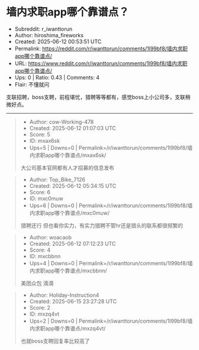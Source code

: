 # 墙内求职app哪个靠谱点？

- Subreddit: r_iwanttorun
- Author: hiroshima_fireworks
- Created: 2025-06-12 00:53:51 UTC
- Permalink: https://reddit.com/r/iwanttorun/comments/1l99bf8/墙内求职app哪个靠谱点/
- URL: https://www.reddit.com/r/iwanttorun/comments/1l99bf8/墙内求职app哪个靠谱点/
- Ups: 0 | Ratio: 0.43 | Comments: 4
- Flair: 不懂就问


支联招聘，boss支聘，前程堪忧，猎聘等等都有，感觉boss上小公司多，支联稍微好点。


---

> - Author: cow-Working-478
> - Created: 2025-06-12 01:07:03 UTC
> - Score: 5
> - ID: mxax6sk
> - Ups=5 | Downs=0 | Permalink=/r/iwanttorun/comments/1l99bf8/墙内求职app哪个靠谱点/mxax6sk/
>
> 大公司基本官网都有人才招募的信息发布

> - Author: Top_Bike_7126
> - Created: 2025-06-12 05:34:15 UTC
> - Score: 6
> - ID: mxc0muw
> - Ups=6 | Downs=0 | Permalink=/r/iwanttorun/comments/1l99bf8/墙内求职app哪个靠谱点/mxc0muw/
>
> 猎聘还行 但也看你实力，有实力猎聘不管hr还是猎头的联系都很频繁的

> - Author: woacaob
> - Created: 2025-06-12 07:12:23 UTC
> - Score: 4
> - ID: mxcbbnn
> - Ups=4 | Downs=0 | Permalink=/r/iwanttorun/comments/1l99bf8/墙内求职app哪个靠谱点/mxcbbnn/
>
> 美团众包 滴滴

> - Author: Holiday-Instruction4
> - Created: 2025-06-15 23:27:28 UTC
> - Score: 2
> - ID: mxzq4vt
> - Ups=2 | Downs=0 | Permalink=/r/iwanttorun/comments/1l99bf8/墙内求职app哪个靠谱点/mxzq4vt/
>
> 也就boss支聘回复率比较高了
